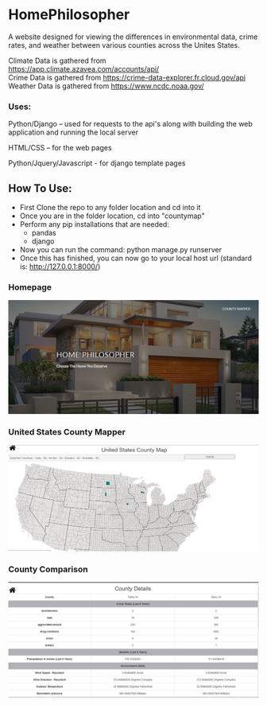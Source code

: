 # HomePhilosopher
A website designed for viewing the differences in environmental data, crime rates, and weather between various counties across the Unites States. <br>


Climate Data is gathered from https://app.climate.azavea.com/accounts/api/ <br>
Crime Data is gathered from https://crime-data-explorer.fr.cloud.gov/api <br>
Weather Data is gathered from https://www.ncdc.noaa.gov/ <br>

### Uses:
Python/Django – used for requests to the api's along with building the web application and running the local server

HTML/CSS – for the web pages

Python/Jquery/Javascript - for django template pages


## How To Use:
- First Clone the repo to any folder location and cd into it
- Once you are in the folder location, cd into "countymap"
- Perform any pip installations that are needed:
  - pandas
  - django
- Now you can run the command: python manage.py runserver
- Once this has finished, you can now go to your local host url (standard is: http://127.0.0.1:8000/)

### Homepage

![](/Home%20Philosopher%20Screenshots/homepage.PNG)

### United States County Mapper

![](/Home%20Philosopher%20Screenshots/county_map.png)

### County Comparison

![](/Home%20Philosopher%20Screenshots/county_details.PNG)
